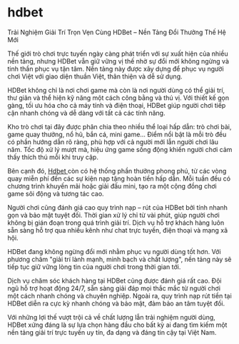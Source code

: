 # hdbet
 Trải Nghiệm Giải Trí Trọn Vẹn Cùng HDBet – Nền Tảng Đổi Thưởng Thế Hệ Mới

Thế giới trò chơi trực tuyến ngày càng phát triển với sự xuất hiện của nhiều nền tảng, nhưng HDBet vẫn giữ vững vị thế nhờ sự đổi mới không ngừng và tinh thần phục vụ tận tâm. Nền tảng này được xây dựng để phục vụ người chơi Việt với giao diện thuần Việt, thân thiện và dễ sử dụng.

HDBet không chỉ là nơi chơi game mà còn là nơi người dùng có thể giải trí, thư giãn và thể hiện kỹ năng một cách công bằng và thú vị. Với thiết kế gọn gàng, tối ưu hóa cho cả máy tính và điện thoại, HDBet giúp người chơi tiếp cận nhanh chóng và dễ dàng với tất cả các tính năng.

Kho trò chơi tại đây được phân chia theo nhiều thể loại hấp dẫn: trò chơi bài, game quay thưởng, nổ hũ, bắn cá, mini game… Điểm nổi bật là mỗi trò đều có phần hướng dẫn rõ ràng, phù hợp với cả người mới lẫn người chơi lâu năm. Tốc độ xử lý mượt mà, hiệu ứng game sống động khiến người chơi cảm thấy thích thú mỗi khi truy cập.

Bên cạnh đó, <a href=https://hdbet-vn.com> Hdbet </a>  còn có hệ thống phần thưởng phong phú, từ các vòng quay miễn phí đến các sự kiện nạp tặng hoàn tiền hấp dẫn. Mỗi tuần đều có chương trình khuyến mãi hoặc giải đấu mini, tạo ra một cộng đồng chơi game sôi động và tương tác cao.

Người chơi cũng đánh giá cao quy trình nạp – rút của HDBet bởi tính nhanh gọn và bảo mật tuyệt đối. Thời gian xử lý chỉ từ vài phút, giúp người chơi không bị gián đoạn trong quá trình giải trí. Dịch vụ hỗ trợ khách hàng luôn sẵn sàng hỗ trợ qua nhiều kênh như chat trực tuyến, điện thoại và mạng xã hội.

HDBet đang không ngừng đổi mới nhằm phục vụ người dùng tốt hơn. Với phương châm "giải trí lành mạnh, minh bạch và chất lượng", nền tảng này sẽ tiếp tục giữ vững lòng tin của người chơi trong thời gian tới.

Dịch vụ chăm sóc khách hàng tại HDBet cũng được đánh giá rất cao. Đội ngũ hỗ trợ hoạt động 24/7, sẵn sàng giải đáp mọi thắc mắc từ người chơi một cách nhanh chóng và chuyên nghiệp. Ngoài ra, quy trình nạp rút tiền tại HDBet diễn ra cực kỳ nhanh chóng và bảo mật, đảm bảo an tâm tuyệt đối.

Với những lợi thế vượt trội cả về chất lượng lẫn trải nghiệm người dùng, HDBet xứng đáng là sự lựa chọn hàng đầu cho bất kỳ ai đang tìm kiếm một nền tảng giải trí trực tuyến uy tín, đa dạng và đáng tin cậy tại Việt Nam.

